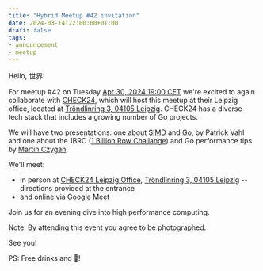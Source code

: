 ```yaml
---
title: "Hybrid Meetup #42 invitation"
date: 2024-03-14T22:00:00+01:00
draft: false
tags:
- announcement
- meetup
---
```


Hello, 世界!

For meetup #42 on Tuesday [Apr 30, 2024 19:00
CET](https://www.meetup.com/leipzig-golang/events/298066357) we're excited to again
collaborate with [CHECK24](https://www.check24.de/), which will host this
meetup at their Leipzig office, located at [Tröndlinring 3, 04105
Leipzig](https://maps.app.goo.gl/hWKDzUNSYuHcRCew6). CHECK24 has a diverse tech stack that includes a growing number of Go projects.

We will have two presentations: one about
[SIMD](http://ftp.cvut.cz/kernel/people/geoff/cell/ps3-linux-docs/CellProgrammingTutorial/BasicsOfSIMDProgramming.html)
and [Go](https://github.com/alivanz/go-simd), by Patrick Vahl and one about the
1BRC ([1 Billion Row Challange](https://web.archive.org/web/20241116164008/https://1brc.dev//)) and Go performance tips by [Martin Czygan](https://www.linkedin.com/in/martin-czygan-58348842/).

We'll meet:

* in person at [CHECK24 Leipzig Office](https://maps.app.goo.gl/hWKDzUNSYuHcRCew6), [Tröndlinring 3, 04105 Leipzig](https://maps.app.goo.gl/hWKDzUNSYuHcRCew6) -- directions provided at the entrance
* and online via [Google Meet](https://meet.google.com/dcv-bnyb-vxk)

Join us for an evening dive into high performance computing.

Note: By attending this event you agree to be photographed.

See you!

PS: Free drinks and 🍕!

<!--

TODO: outreach.

* [x] slack:
* [x] linkedin: https://www.linkedin.com/posts/martin-czygan-58348842_leipzig-tech-meetup-activity-7188135308905914368-KYlb

-->
